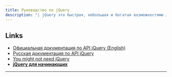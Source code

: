 ```yaml
---
title: Руководство по jQuery
description: "| jQuery это быстрая, небольшая и богатая возможностями JavaScript библиотека"
---
```


## Links
- [Официальная документация по API jQuery (English)](https://jquery.com/)
- [Русская документация по API jQuery](https://jquery-docs.ru/)
- [You might not need jQuery](http://youmightnotneedjquery.com/)
- **[jQuery для начинающих](https://antonshevchuk.gitbooks.io/jquery-for-beginners/content/)**

----
